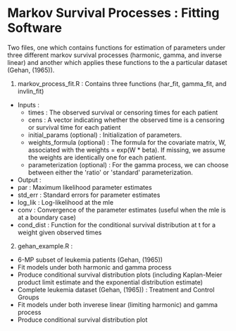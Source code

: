 Markov Survival Processes :  Fitting Software
===============

Two files, one which contains functions for estimation of parameters under three different markov survival processes (harmonic, gamma, and inverse linear) and another which applies these functions to the a particular dataset (Gehan, (1965)).

1.  markov_process_fit.R :  Contains three functions (har_fit, gamma_fit, and invlin_fit)
  * Inputs : 
    * times : The observed survival or censoring times for each patient
    * cens : A vector indicating whether the observed time is a censoring or survival time for each patient
    * initial_params (optional) : Initialization of parameters.
    * weights_formula (optional) : The formula for the covariate matrix, W, associated with the weights = exp(W * beta).  If missing, we assume the weights are identically one for each patient.
    * parameterization (optional) : For the gamma process, we can choose between either the 'ratio' or 'standard' parameterization.
  * Output : 
   * par : Maximum likelihood parameter estimates
   * std_err : Standard errors for parameter estimates
   * log_lik : Log-likelihood at the mle
   * conv : Convergence of the parameter estimates (useful when the mle is at a boundary case)
   * cond_dist : Function for the conditional survival distribution at t for a weight given observed times

2.  gehan_example.R : 
 * 6-MP subset of leukemia patients (Gehan, (1965))
  * Fit models under both harmonic and gamma process
  * Produce conditional survival distribution plots (including Kaplan-Meier product limit estimate and the exponential distribution estimate)
 * Complete leukemia dataset (Gehan, (1965)) : Treatment and Control Groups
  * Fit models under both inverese linear (limiting harmonic) and gamma process
  * Produce conditional survival distribution plot 
